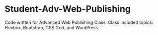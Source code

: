 # Student-Adv-Web-Publishing
Code written for Advanced Web Publishing Class.  Class included topics: Flexbox, Bootstrap, CSS Grid, and WordPress<br> 
